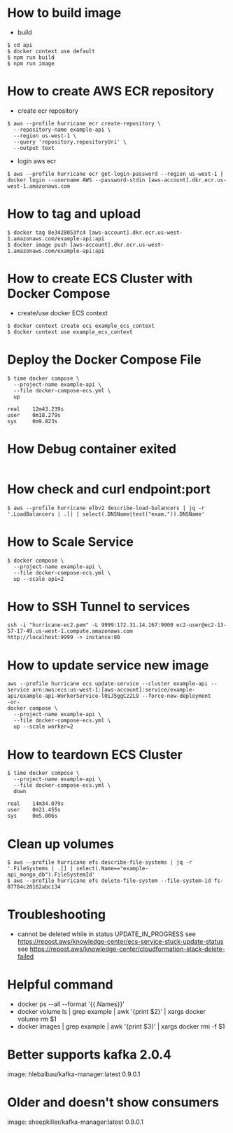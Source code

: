 # How to build image
- build
```
$ cd api
$ docker context use default
$ npm run build
$ npm run image
```
# How to create AWS ECR repository
- create ecr repository
```
$ aws --profile hurricane ecr create-repository \
  --repository-name example-api \
  --region us-west-1 \
  --query 'repository.repositoryUri' \
  --output text
```
- login aws ecr
```
$ aws --profile hurricane ecr get-login-password --region us-west-1 | docker login --username AWS --password-stdin [aws-account].dkr.ecr.us-west-1.amazonaws.com
```
# How to tag and upload
```
$ docker tag 8e3428053fc4 [aws-account].dkr.ecr.us-west-1.amazonaws.com/example-api:api
$ docker image push [aws-account].dkr.ecr.us-west-1.amazonaws.com/example-api:api
```
# How to create ECS Cluster with Docker Compose
- create/use docker ECS context
```
$ docker context create ecs example_ecs_context
$ docker context use example_ecs_context
```
# Deploy the Docker Compose File
```
$ time docker compose \
  --project-name example-api \
  --file docker-compose-ecs.yml \
  up

real    12m43.239s
user    0m18.279s
sys     0m9.823s
```
# How Debug container exited
```
```
# How check and curl endpoint:port
```
$ aws --profile hurricane elbv2 describe-load-balancers | jq -r '.LoadBalancers | .[] | select(.DNSName|test("exam.")).DNSName'
```
# How to Scale Service
```
$ docker compose \
  --project-name example-api \
  --file docker-compose-ecs.yml \
  up --scale api=2
```
# How to SSH Tunnel to services
```
ssh -i "hurricane-ec2.pem" -L 9999:172.31.14.167:9000 ec2-user@ec2-13-57-17-49.us-west-1.compute.amazonaws.com
http://localhost:9999 -> instance:80
```
# How to update service new image
```
aws --profile hurricane ecs update-service --cluster example-api --service arn:aws:ecs:us-west-1:[aws-account]:service/example-api/example-api-WorkerService-l0iJ5ggCz2L9 --force-new-deployment
-or-
docker compose \
  --project-name example-api \
  --file docker-compose-ecs.yml \
  up --scale worker=2
```
# How to teardown ECS Cluster
```
$ time docker compose \
  --project-name example-api \
  --file docker-compose-ecs.yml \
  down

real    14m34.079s
user    0m21.455s
sys     0m5.806s
```

# Clean up volumes
```
$ aws --profile hurricane efs describe-file-systems | jq -r '.FileSystems | .[] | select(.Name=="example-api_mongo_db").FileSystemId'
$ aws --profile hurricane efs delete-file-system --file-system-id fs-07784c20162abc134
```

# Troubleshooting
- cannot be deleted while in status UPDATE_IN_PROGRESS
see https://repost.aws/knowledge-center/ecs-service-stuck-update-status
see https://repost.aws/knowledge-center/cloudformation-stack-delete-failed

# Helpful command
- docker ps --all --format '{{.Names}}'
- docker volume ls | grep example | awk '{print $2}' | xargs docker volume rm $1
- docker images | grep example | awk '{print $3}' | xargs docker rmi -f $1

 # Better supports kafka 2.0.4
image: hlebalbau/kafka-manager:latest
0.9.0.1
# Older and doesn't show consumers
image: sheepkiller/kafka-manager:latest
0.9.0.1